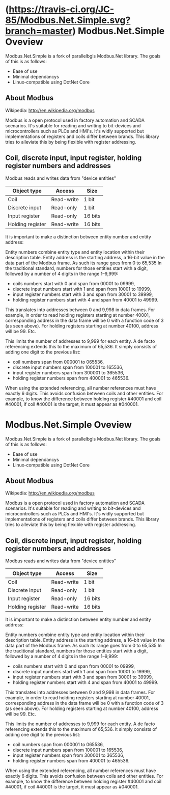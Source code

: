 (https://travis-ci.org/JC-85/Modbus.Net.Simple.svg?branch=master)
Modbus.Net.Simple Oveview
===================
Modbus.Net.Simple is a fork of parallelbgls Modbus.Net library. The goals of this is as follows:
* Ease of use
* Minimal dependancys
* Linux-compatible using DotNet Core

About Modbus
-------------------
Wikipedia: http://en.wikipedia.org/modbus

Modbus is a open protocol used in factory automation and SCADA scenarios. It's suitable for reading and writing to bit-devices and microcontrollers such as PLCs and HMI's. It's widly supported but implementations of registers and coils differ between brands. This library tries to alleviate this by being flexible with register addressing.

Coil, discrete input, input register, holding register numbers and addresses
----------
Modbus reads and writes data from "device entities"

|Object type |	Access |	Size|
|---|---|---|
Coil	|Read-write	|1 bit
Discrete input	|Read-only	|1 bit
Input register	|Read-only	|16 bits
Holding register	|Read-write	|16 bits

It is important to make a distinction between entity number and entity address:

Entity numbers combine entity type and entity location within their description table.
Entity address is the starting address, a 16-bit value in the data part of the Modbus frame. As such its range goes from 0 to 65,535
In the traditional standard, numbers for those entities start with a digit, followed by a number of 4 digits in the range 1–9,999:

* coils numbers start with 0 and span from 00001 to 09999,
* discrete input numbers start with 1 and span from 10001 to 19999,
* input register numbers start with 3 and span from 30001 to 39999,
* holding register numbers start with 4 and span from 40001 to 49999.

This translates into addresses between 0 and 9,998 in data frames. For example, in order to read holding registers starting at number 40001, corresponding address in the data frame will be 0 with a function code of 3 (as seen above). For holding registers starting at number 40100, address will be 99. Etc.

This limits the number of addresses to 9,999 for each entity. A de facto referencing extends this to the maximum of 65,536. It simply consists of adding one digit to the previous list:

* coil numbers span from 000001 to 065536,
* discrete input numbers span from 100001 to 165536,
* input register numbers span from 300001 to 365536,
* holding register numbers span from 400001 to 465536.

When using the extended referencing, all number references must have exactly 6 digits. This avoids confusion between coils and other entities. For example, to know the difference between holding register #40001 and coil #40001, if coil #40001 is the target, it must appear as #040001.

Modbus.Net.Simple Oveview
===================
Modbus.Net.Simple is a fork of parallelbgls Modbus.Net library. The goals of this is as follows:
* Ease of use
* Minimal dependancys
* Linux-compatible using DotNet Core

About Modbus
-------------------
Wikipedia: http://en.wikipedia.org/modbus

Modbus is a open protocol used in factory automation and SCADA scenarios. It's suitable for reading and writing to bit-devices and microcontrollers such as PLCs and HMI's. It's widly supported but implementations of registers and coils differ between brands. This library tries to alleviate this by being flexible with register addressing.

Coil, discrete input, input register, holding register numbers and addresses
----------
Modbus reads and writes data from "device entities"

|Object type |	Access |	Size|
|---|---|---|
Coil	|Read-write	|1 bit
Discrete input	|Read-only	|1 bit
Input register	|Read-only	|16 bits
Holding register	|Read-write	|16 bits

It is important to make a distinction between entity number and entity address:

Entity numbers combine entity type and entity location within their description table.
Entity address is the starting address, a 16-bit value in the data part of the Modbus frame. As such its range goes from 0 to 65,535
In the traditional standard, numbers for those entities start with a digit, followed by a number of 4 digits in the range 1–9,999:

* coils numbers start with 0 and span from 00001 to 09999,
* discrete input numbers start with 1 and span from 10001 to 19999,
* input register numbers start with 3 and span from 30001 to 39999,
* holding register numbers start with 4 and span from 40001 to 49999.

This translates into addresses between 0 and 9,998 in data frames. For example, in order to read holding registers starting at number 40001, corresponding address in the data frame will be 0 with a function code of 3 (as seen above). For holding registers starting at number 40100, address will be 99. Etc.

This limits the number of addresses to 9,999 for each entity. A de facto referencing extends this to the maximum of 65,536. It simply consists of adding one digit to the previous list:

* coil numbers span from 000001 to 065536,
* discrete input numbers span from 100001 to 165536,
* input register numbers span from 300001 to 365536,
* holding register numbers span from 400001 to 465536.

When using the extended referencing, all number references must have exactly 6 digits. This avoids confusion between coils and other entities. For example, to know the difference between holding register #40001 and coil #40001, if coil #40001 is the target, it must appear as #040001.
